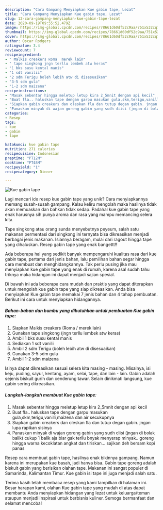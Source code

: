 ```yaml
---
description: "Cara Gampang Menyiapkan Kue gabin tape, Lezat"
title: "Cara Gampang Menyiapkan Kue gabin tape, Lezat"
slug: 12-cara-gampang-menyiapkan-kue-gabin-tape-lezat
date: 2020-09-19T09:55:52.479Z
image: https://img-global.cpcdn.com/recipes/78661d60df52c9aa/751x532cq70/kue-gabin-tape-foto-resep-utama.jpg
thumbnail: https://img-global.cpcdn.com/recipes/78661d60df52c9aa/751x532cq70/kue-gabin-tape-foto-resep-utama.jpg
cover: https://img-global.cpcdn.com/recipes/78661d60df52c9aa/751x532cq70/kue-gabin-tape-foto-resep-utama.jpg
author: Oscar Rodgers
ratingvalue: 3.4
reviewcount: 7
recipeingredient:
- " Malkis creakers Roma  merek lain"
- " tape singkong jngn terllu lembek atw keras"
- "1 bks susu kental manis"
- "1 sdt vanilii"
- "2 sdm Terigu boleh lebih atw di disesuaikan"
- "3-5 sdm gula"
- "1-2 sdm maizena"
recipeinstructions:
- "Masak sebentar hingga meletup letup kira 2_5mnit dengan api kecil"
- "Buat fla.. haluskan tape dengan garpu masukan gula,skm,terigu,vanilli,maizena dan air secukupnya"
- "Siapkan gabin creakers dan oleskan fla dan tutup degan gabin. jngan lupa rapikan sisinya"
- "Panaskan minyak di wajan goreng gabin yang sudh diisi (jngan di bolak balik) cukup 1 balik aja biar gak terllu bnyak menyerap minyak.. goreng hingga warna kecoklatan angkat dan tiriskan... sajikan deh bersam kopi panas"
categories:
- Resep
tags:
- kue
- gabin
- tape

katakunci: kue gabin tape 
nutrition: 271 calories
recipecuisine: Indonesian
preptime: "PT12M"
cooktime: "PT48M"
recipeyield: "1"
recipecategory: Dinner

---
```



![Kue gabin tape](https://img-global.cpcdn.com/recipes/78661d60df52c9aa/751x532cq70/kue-gabin-tape-foto-resep-utama.jpg)

Lagi mencari ide resep kue gabin tape yang unik? Cara menyiapkannya memang susah-susah gampang. Kalau keliru mengolah maka hasilnya tidak akan memuaskan dan bahkan tidak sedap. Padahal kue gabin tape yang enak harusnya sih punya aroma dan rasa yang mampu memancing selera kita.

Tape singkong atau orang sunda menyebutnya peyeum, salah satu makanan permentasi dari singkong ini ternyata bisa dikreasikan menjadi berbagai jenis makanan. Isiannya beragam, mulai dari ragout hingga tape yang dihaluskan. Resep gabin tape yang enak bangettt!!

Ada beberapa hal yang sedikit banyak mempengaruhi kualitas rasa dari kue gabin tape, pertama dari jenis bahan, lalu pemilihan bahan segar hingga cara membuat dan menghidangkannya. Tak perlu pusing jika mau menyiapkan kue gabin tape yang enak di rumah, karena asal sudah tahu triknya maka hidangan ini dapat menjadi sajian spesial.


Di bawah ini ada beberapa cara mudah dan praktis yang dapat diterapkan untuk mengolah kue gabin tape yang siap dikreasikan. Anda bisa menyiapkan Kue gabin tape memakai 7 jenis bahan dan 4 tahap pembuatan. Berikut ini cara untuk menyiapkan hidangannya.

<!--inarticleads1-->

##### Bahan-bahan dan bumbu yang dibutuhkan untuk pembuatan Kue gabin tape:

1. Siapkan  Malkis creakers (Roma / merek lain)
1. Gunakan  tape singkong (jngn terllu lembek atw keras)
1. Ambil 1 bks susu kental manis
1. Sediakan 1 sdt vanilii
1. Ambil 2 sdm Terigu (boleh lebih atw di disesuaikan)
1. Gunakan 3-5 sdm gula
1. Ambil 1-2 sdm maizena


Isinya dapat dikreasikan sesuai selera kita masing - masing. Misalnya, isi keju, puding, sayur, kentang, ayam, selai, tape, dan lain - lain. Gabin adalah sejenis biskuit gurih dan cenderung tawar. Selain dinikmati langsung, kue gabin sering dikreasikan. 

<!--inarticleads2-->

##### Langkah-langkah membuat Kue gabin tape:

1. Masak sebentar hingga meletup letup kira 2_5mnit dengan api kecil
1. Buat fla.. haluskan tape dengan garpu masukan gula,skm,terigu,vanilli,maizena dan air secukupnya
1. Siapkan gabin creakers dan oleskan fla dan tutup degan gabin. jngan lupa rapikan sisinya
1. Panaskan minyak di wajan goreng gabin yang sudh diisi (jngan di bolak balik) cukup 1 balik aja biar gak terllu bnyak menyerap minyak.. goreng hingga warna kecoklatan angkat dan tiriskan... sajikan deh bersam kopi panas


Resep cara membuat gabin tape, hasilnya enak bikinnya gampang. Namun karena ini merupakan kue basah, jadi hanya bisa. Gabin tape goreng adalah biskuit gabin yang berisikan olahan tape. Makanan ini sangat populer di Samarinda, Kalimantan Timur. Kue gabin isi tape ini juga menjadi salah satu. 

Terima kasih telah membaca resep yang kami tampilkan di halaman ini. Besar harapan kami, olahan Kue gabin tape yang mudah di atas dapat membantu Anda menyiapkan hidangan yang lezat untuk keluarga/teman ataupun menjadi inspirasi untuk berbisnis kuliner. Semoga bermanfaat dan selamat mencoba!
